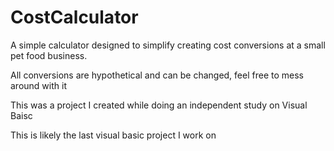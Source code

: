 # CostCalculator
A simple calculator designed to simplify creating cost conversions at a small pet food business. 

All conversions are hypothetical and can be changed, feel free to mess around with it

This was a project I created while doing an independent study on Visual Baisc

This is likely the last visual basic project I work on
